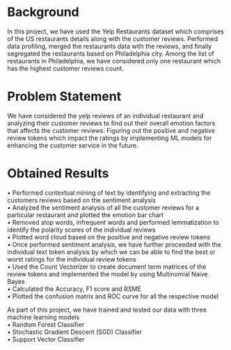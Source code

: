 # Background

In this project, we have used the Yelp Restaurants dataset which comprises of the US restaurants details along with the customer reviews. Performed data profiling, merged the restaurants data with the reviews, and finally segregated the restaurants based on Philadelphia city. Among the list of restaurants in Philadelphia, we have considered only one restaurant which has the highest customer reviews count.

# Problem Statement

We have considered the yelp reviews of an individual restaurant and analyzing their customer reviews to find out their overall emotion factors that 
affects the customer reviews. Figuring out the positive and negative review tokens which impact the ratings by implementing ML models for enhancing the 
customer service in the future.

# Obtained Results

•	Performed contextual mining of text by identifying and extracting the customers reviews based on the sentiment analysis <br />
•	Analyzed the sentiment analysis of all the customer reviews for a particular restaurant and plotted the emotion bar chart <br />
•	Removed stop words, infrequent words and performed lemmatization to identify the polarity scores of the individual reviews <br />
•	Plotted word cloud based on the positive and negative review tokens <br />
•	Once performed sentiment analysis, we have further proceeded with the individual text token analysis by which we can be able to find the best or worst ratings for the individual review tokens <br />
•	Used the Count Vectorizer to create document term matrices of the review tokens and implemented the model by using Multinomial Naive Bayes <br />
•	Calculated the Accuracy, F1 score and RSME <br />
•	Plotted the confusion matrix and ROC curve for all the respective model <br />

As part of this project, we have trained and tested our data with three machine learning models <br />
• Random Forest Classifier <br />
• Stochastic Gradient Descent (SGD) Classifier <br />
•	Support Vector Classifier <br />
